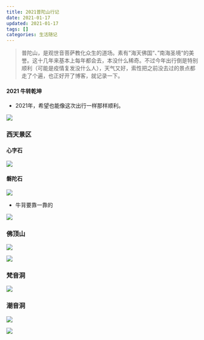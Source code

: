 ```yaml
---
title: 2021普陀山行记
date: 2021-01-17
updated: 2021-01-17
tags: []
categories: 生活随记
---
```


> 普陀山，是观世音菩萨教化众生的道场。素有”海天佛国“、”南海圣境“的美誉。这十几年来基本上每年都会去，本没什么稀奇。不过今年出行倒是特别顺利（可能是疫情复发没什么人），天气又好，索性把之前没去过的景点都走了个遍，也正好开了博客，就记录一下。

<!--more-->

#### 2021 牛转乾坤

- 2021年，希望也能像这次出行一样那样顺利。

![](https://cdn.jsdelivr.net/gh/Bezhuang/Imgbed/blogimg/%E6%99%AE%E9%99%801.jpg)

### 西天景区

#### 心字石

![](https://cdn.jsdelivr.net/gh/Bezhuang/Imgbed/blogimg/%E6%99%AE%E9%99%802.jpg)

#### 磐陀石

![](https://cdn.jsdelivr.net/gh/Bezhuang/Imgbed/blogimg/%E6%99%AE%E9%99%803.jpg)

- 牛背要靠一靠的

![](https://cdn.jsdelivr.net/gh/Bezhuang/Imgbed/blogimg/%E6%99%AE%E9%99%804.jpg)

### 佛顶山

![](https://cdn.jsdelivr.net/gh/Bezhuang/Imgbed/blogimg/%E6%99%AE%E9%99%805.jpg)

![](https://cdn.jsdelivr.net/gh/Bezhuang/Imgbed/blogimg/%E6%99%AE%E9%99%806.jpg)

### 梵音洞

![](https://cdn.jsdelivr.net/gh/Bezhuang/Imgbed/blogimg/%E6%99%AE%E9%99%807.jpg)

### 潮音洞

![](https://cdn.jsdelivr.net/gh/Bezhuang/Imgbed/blogimg/%E6%99%AE%E9%99%808.jpg)

![](https://cdn.jsdelivr.net/gh/Bezhuang/Imgbed/blogimg/%E6%99%AE%E9%99%809.jpg)
